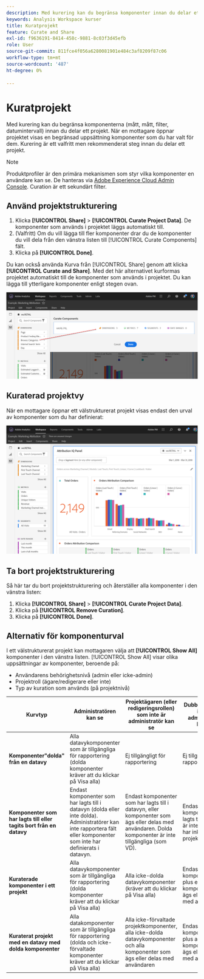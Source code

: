 ```yaml
---
description: Med kurering kan du begränsa komponenter innan du delar ett projekt.
keywords: Analysis Workspace kurser
title: Kuratprojekt
feature: Curate and Share
exl-id: f9636191-8414-458c-9881-8c03f3d45efb
role: User
source-git-commit: 811fce4f056a6280081901e484c3af8209f87c06
workflow-type: tm+mt
source-wordcount: '487'
ht-degree: 0%

---
```


# Kuratprojekt

Med kurering kan du begränsa komponenterna (mått, mått, filter, datumintervall) innan du delar ett projekt. När en mottagare öppnar projektet visas en begränsad uppsättning komponenter som du har valt för dem. Kurering är ett valfritt men rekommenderat steg innan du delar ett projekt.

>[!NOTE]
> Produktprofiler är den primära mekanismen som styr vilka komponenter en användare kan se. De hanteras via [Adobe Experience Cloud Admin Console](https://experienceleague.adobe.com/docs/core-services/interface/manage-users-and-products/admin-getting-started.html). Curation är ett sekundärt filter.

## Använd projektstrukturering

1. Klicka **[!UICONTROL Share]** > **[!UICONTROL Curate Project Data]**.
De komponenter som används i projektet läggs automatiskt till.
1. (Valfritt) Om du vill lägga till fler komponenter drar du de komponenter du vill dela från den vänstra listen till [!UICONTROL Curate Components] fält.
1. Klicka på **[!UICONTROL Done]**.

Du kan också använda Kurva från [!UICONTROL Share] genom att klicka **[!UICONTROL Curate and Share]**. Med det här alternativet kurformas projektet automatiskt till de komponenter som används i projektet. Du kan lägga till ytterligare komponenter enligt stegen ovan.

![Fönstret Kuratkomponenter visar de komponenter som används i projektet.](assets/curation-field.png)

## Kuraterad projektvy

När en mottagare öppnar ett välstrukturerat projekt visas endast den urval av komponenter som du har definierat:

![Ett delat kuraterat projekt med komponenter som du har definierat.](assets/curate-project.png)

## Ta bort projektstrukturering

Så här tar du bort projektstrukturering och återställer alla komponenter i den vänstra listen:

1. Klicka **[!UICONTROL Share]** > **[!UICONTROL Curate Project Data]**.
1. Klicka på **[!UICONTROL Remove Curation]**.
1. Klicka på **[!UICONTROL Done]**.

## Alternativ för komponenturval

I ett välstrukturerat projekt kan mottagaren välja att **[!UICONTROL Show All]** komponenter i den vänstra listen. [!UICONTROL Show All] visar olika uppsättningar av komponenter, beroende på:

* Användarens behörighetsnivå (admin eller icke-admin)
* Projektroll (ägare/redigerare eller inte)
* Typ av kuration som används (på projektnivå)

| Kurvtyp | Administratören kan se | Projektägaren (eller redigeringsrollen) som inte är administratör kan se | Dubblettroll som inte är administratör kan se |
| --- | --- | --- | --- |
| **Komponenter&quot;dolda&quot; från en datavy** | Alla datavykomponenter som är tillgängliga för rapportering (dolda komponenter kräver att du klickar på Visa alla) | Ej tillgängligt för rapportering | Ej tillgängligt för rapportering |
| **Komponenter som har lagts till eller tagits bort från en datavy** | Endast komponenter som har lagts till i datavyn (dolda eller inte dolda). Administratörer kan inte rapportera fält eller komponenter som inte har definierats i datavyn. | Endast komponenter som har lagts till i datavyn, eller komponenter som ägs eller delas med användaren. Dolda komponenter är inte tillgängliga (som VD). | Endast komponenter som lagts till i DV-filen är inte dolda och har inkluderats i projektkurationen. |
| **Kuraterade komponenter i ett projekt** | Alla datavykomponenter som är tillgängliga för rapportering (dolda komponenter kräver att du klickar på Visa alla) | Alla icke-dolda datavykomponenter (kräver att du klickar på Visa alla) | Endast förvaltade komponenter, plus eventuella komponenter som ägs eller delas med användaren |
| **Kuraterat projekt med en datavy med dolda komponenter** | Alla datakomponenter som är tillgängliga för rapportering (dolda och icke-förvaltade komponenter kräver att du klickar på Visa alla) | Alla icke-förvaltade projektkomponenter, alla icke-dolda datavykomponenter och alla komponenter som ägs eller delas med användaren | Endast förvaltade komponenter, plus alla komponenter som ägs eller delas med användaren |
